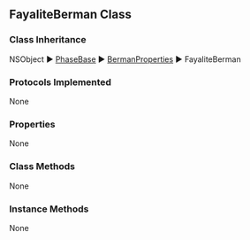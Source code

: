 ## FayaliteBerman Class  
### Class Inheritance  
NSObject ▶️ [PhaseBase](PhaseBase.html) ▶️ [BermanProperties](BermanProperties.html) ▶️ FayaliteBerman  

### Protocols Implemented  
None  

### Properties  
None 

### Class Methods  
None  

### Instance Methods  
None  
